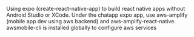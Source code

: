 Using expo (create-react-native-app) to build react native apps without Android Studio or XCode.
Under the chatapp expo app, use aws-amplify (mobile app dev using aws backend) and aws-amplify-react-native.
awsmobile-cli is installed globally to configure aws services
